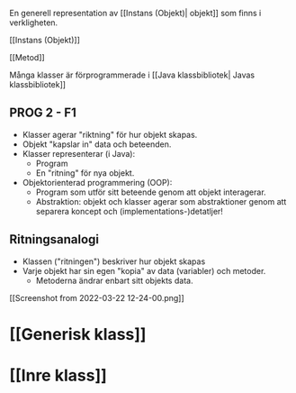 En generell representation av [[Instans (Objekt)| objekt]] som finns i verkligheten.

[[Instans (Objekt)]]

[[Metod]]


Många klasser är förprogrammerade i [[Java klassbibliotek| Javas klassbibliotek]]


## PROG 2 - F1
- Klasser agerar "riktning" för hur objekt skapas.
- Objekt "kapslar in" data och beteenden.
- Klasser representerar (i Java):
	- Program
	- En "ritning" för nya objekt.
- Objektorienterad programmering (OOP):
	- Program som utför sitt beteende genom att objekt interagerar.
	- Abstraktion: objekt och klasser agerar som abstraktioner genom att separera koncept och (implementations-)detatljer!

## Ritningsanalogi
- Klassen ("ritningen") beskriver hur objekt skapas
- Varje objekt har sin egen "kopia" av data (variabler) och metoder.
	- Metoderna ändrar enbart sitt objekts data.

[[Screenshot from 2022-03-22 12-24-00.png]]

# [[Generisk klass]]
# [[Inre klass]]
